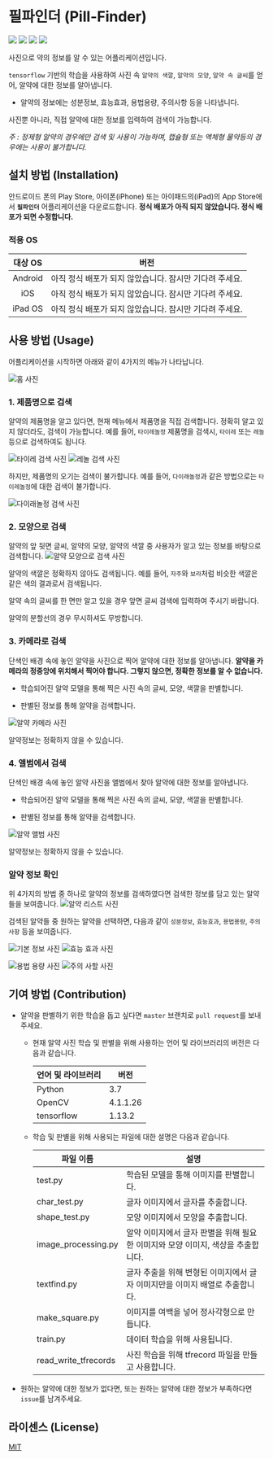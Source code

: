 # 필파인더 (Pill-Finder)
![](https://img.shields.io/badge/license-MIT-green)
![](https://img.shields.io/badge/python-3.7-red)
![](https://img.shields.io/badge/tensorflow-1.13.2-red)
![](https://img.shields.io/badge/opencv-4.1.1.26-red)


사진으로 약의 정보를 알 수 있는 어플리케이션입니다.

`tensorflow` 기반의 학습을 사용하여 사진 속 `알약의 색깔`, `알약의 모양`, `알약 속 글씨`를 얻어, 알약에 대한 정보를 알아냅니다.
+ 알약의 정보에는 성분정보, 효능효과, 용법용량, 주의사항 등을 나타냅니다.

사진뿐 아니라, 직접 알약에 대한 정보를 입력하여 검색이 가능합니다.

_주 : 정제형 알약의 경우에만 검색 및 사용이 가능하며, 캡슐형 또는 액체형 물약등의 경우에는 사용이 불가합니다._

## 설치 방법 (Installation)

안드로이드 폰의 Play Store, 아이폰(iPhone) 또는 아이패드의(iPad)의 App Store에서 **`필파인더`** 어플리케이션을 다운로드합니다. **정식 배포가 아직 되지 않았습니다. 정식 배포가 되면 수정합니다.**

### 적용 OS
|대상 OS|버전|
|:---:|---|
|Android|아직 정식 배포가 되지 않았습니다. 잠시만 기다려 주세요.|
|iOS|아직 정식 배포가 되지 않았습니다. 잠시만 기다려 주세요.|
|iPad OS|아직 정식 배포가 되지 않았습니다. 잠시만 기다려 주세요.|

## 사용 방법 (Usage)

어플리케이션을 시작하면 아래와 같이 4가지의 메뉴가 나타납니다.

 ![홈 사진](images/home.png)

### 1. 제품명으로 검색

알약의 제품명을 알고 있다면, 현재 메뉴에서 제품명을 직접 검색합니다.
정확히 알고 있지 않더라도, 검색이 가능합니다.
예를 들어, `타이레놀정` 제품명을 검색시, `타이레` 또는 `레놀` 등으로 검색하여도 됩니다.

![타이레 검색 사진](images/name1.png)
![레놀 검색 사진](images/name2.png)


하지만, 제품명의 오기는 검색이 불가합니다. 예를 들어, `다이래놀정`과 같은 방법으로는 `타이레놀정`에 대한 검색이 불가합니다.

![다이래놀정 검색 사진](images/name3.png)


### 2. 모양으로 검색

알약의 앞 뒷면 글씨, 알약의 모양, 알약의 색깔 중 사용자가 알고 있는 정보를 바탕으로 검색합니다.
![알약 모양으로 검색 사진](images/shape.png)

알약의 색깔은 정확하지 않아도 검색됩니다. 예를 들어, `자주`와 `보라`처럼 비슷한 색깔은 같은 색의 결과로서 검색됩니다.

알약 속의 글씨를 한 면만 알고 있을 경우 앞면 글씨 검색에 입력하여 주시기 바랍니다.

알약의 분할선의 경우 무시하셔도 무방합니다.


### 3. 카메라로 검색

단색인 배경 속에 놓인 알약을 사진으로 찍어 알약에 대한 정보를 알아냅니다.
**알약을 카메라의 정중앙에 위치해서 찍어야 합니다. 그렇지 않으면, 정확한 정보를 알 수 없습니다.**

+ 학습되어진 알약 모델을 통해 찍은 사진 속의 글씨, 모양, 색깔을 판별합니다.

+ 판별된 정보를 통해 알약을 검색합니다.

![알약 카메라 사진](images/camera.png)


알약정보는 정확하지 않을 수 있습니다.

### 4. 앨범에서 검색

단색인 배경 속에 놓인 알약 사진을 앨범에서 찾아 알약에 대한 정보를 알아냅니다.

+ 학습되어진 알약 모델을 통해 찍은 사진 속의 글씨, 모양, 색깔을 판별합니다.

+ 판별된 정보를 통해 알약을 검색합니다.

![알약 앨범 사진](images/photo.png)

알약정보는 정확하지 않을 수 있습니다.

### 알약 정보 확인
위 4가지의 방법 중 하나로 알약의 정보를 검색하였다면 검색한 정보를 담고 있는 알약들을 보여줍니다.
![알약 리스트 사진](images/list.png)

검색된 알약들 중 원하는 알약을 선택하면, 다음과 같이 `성분정보`, `효능효과`, `용법용량`, `주의사항` 등을 보여줍니다.

![기본 정보 사진](images/info1.png)
![효능 효과 사진](images/info2.png)

![용법 용량 사진](images/info3.png)
![주의 사할 사진](images/info4.png)





## 기여 방법 (Contribution)

+ 알약을 판별하기 위한 학습을 돕고 싶다면 `master` 브랜치로 `pull request`를 보내주세요.

	+ 현재 알약 사진 학습 및 판별을 위해 사용하는 언어 및 라이브러리의 버전은 다음과 같습니다.
	
        |언어 및 라이브러리|버전|
        |:-------------|---|
        |Python|3.7|
        |OpenCV|4.1.1.26|
        |tensorflow|1.13.2|
     
     + 학습 및 판별을 위해 사용되는 파일에 대한 설명은 다음과 같습니다.

        |파일 이름|설명|
        |-------|---|
        |test.py|학습된 모델을 통해 이미지를 판별합니다.|
        |char_test.py|글자 이미지에서 글자를 추출합니다.|
        |shape_test.py|모양 이미지에서 모양을 추출합니다.|
        |image_processing.py|알약 이미지에서 글자 판별을 위해 필요한 이미지와 모양 이미지, 색상을 추출합니다.|
        |textfind.py|글자 추출을 위해 변형된 이미지에서 글자 이미지만을 이미지 배열로 추출합니다.|
        |make_square.py|이미지를 여백을 넣어 정사각형으로 만듭니다.|
        |train.py|데이터 학습을 위해 사용됩니다.|
        |read_write_tfrecords|사진 학습을 위해 tfrecord 파일을 만들고 사용합니다.|




+ 원하는 알약에 대한 정보가 없다면, 또는 원하는 알약에 대한 정보가 부족하다면 `issue`를 남겨주세요.




## 라이센스 (License)
[MIT](LICENSE)

